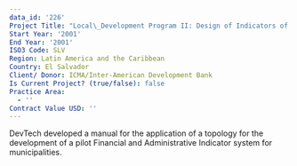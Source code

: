 ```yaml
---
data_id: '226'
Project Title: "Local\_Development Program II: Design of Indicators of Financial Performance and Classification of Municipalities"
Start Year: '2001'
End Year: '2001'
ISO3 Code: SLV
Region: Latin America and the Caribbean
Country: El Salvador
Client/ Donor: ICMA/Inter-American Development Bank
Is Current Project? (true/false): false
Practice Area:
  - ''
Contract Value USD: ''
---
```

DevTech developed a manual for the application of a topology for the development of a pilot Financial and Administrative Indicator system for municipalities.